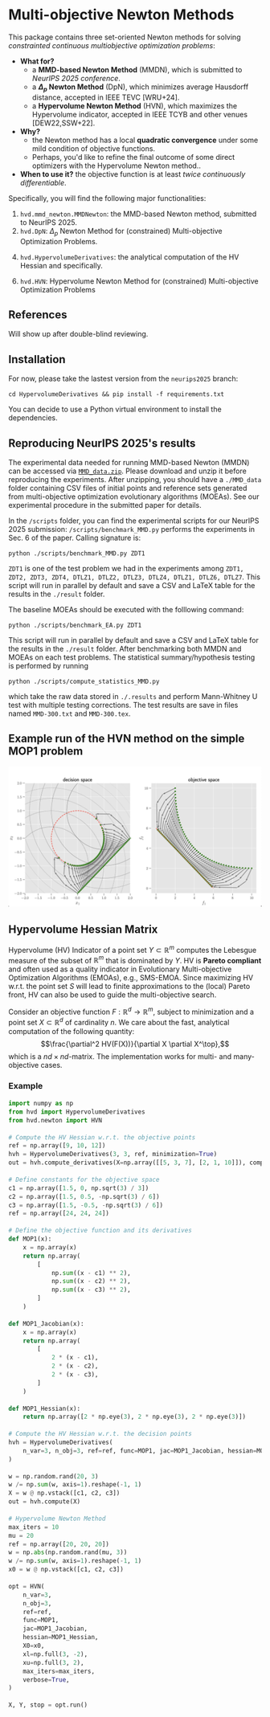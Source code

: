 # Multi-objective Newton Methods

This package contains three set-oriented Newton methods for solving _constrainted continuous multiobjective optimization problems_:

* **What for?**
  * a **MMD-based Newton Method** (MMDN), which is submitted to _NeurIPS 2025 conference_.
  * a **$\Delta_p$ Newton Method** (DpN), which minimizes average Hausdorff distance, accepted in IEEE TEVC [WRU+24].
  * a **Hypervolume Newton Method** (HVN), which maximizes the Hypervolume indicator, accepted in IEEE TCYB and other venues [DEW22,SSW+22].
* **Why?**
  * the Newton method has a local **quadratic convergence** under some mild condition of objective functions.
  * Perhaps, you'd like to refine the final outcome of some direct optimizers with the Hypervolume Newton method..
* **When to use it?** the objective function is at least _twice continuously differentiable_.

Specifically, you will find the following major functionalities:

1. `hvd.mmd_newton.MMDNewton`: the MMD-based Newton method, submitted to NeurIPS 2025.
2. `hvd.DpN`: $\Delta_p$ Newton Method for (constrained) Multi-objective Optimization Problems.
<!-- 3. in [[WRU+24]](https://arxiv.org/pdf/2405.05721). -->
4. `hvd.HypervolumeDerivatives`: the analytical computation of the HV Hessian and specifically.
<!-- 5.  Alg. 2 described in [[DEW22]](https://arxiv.org/abs/2211.04171). -->
6. `hvd.HVN`: Hypervolume Newton Method for (constrained) Multi-objective Optimization Problems 
<!-- 7. in [[WED+22]](https://www.preprints.org/manuscript/202211.0103/v1). -->

## References

Will show up after double-blind reviewing.
<!-- 
* [[DEW22]](https://arxiv.org/abs/2211.04171) Deutz, A.; Emmerich, Michael T. M.; Wang, H. The Hypervolume Indicator Hessian Matrix: Analytical Expression, Computational Time Complexity, and Sparsity, _arXiv_, 2022.

* [[WRU+24]](https://arxiv.org/pdf/2405.05721) Wang, Hao, Angel E. Rodriguez-Fernandez, Lourdes Uribe, André Deutz, Oziel Cortés-Piña, and Oliver Schütze. "A Newton method for hausdorff approximations of the Pareto front within multi-objective evolutionary algorithms." IEEE Transactions on Evolutionary Computation (2024).

* [[SSW+22]](https://ieeexplore.ieee.org/document/8588401) Víctor Adrián Sosa-Hernández, Oliver Schütze, Hao Wang, André H. Deutz, Michael Emmerich. "The Set-Based Hypervolume Newton Method for Bi-Objective Optimization." IEEE Trans. Cybern. 50(5): 2186-2196 (2020) -->

## Installation

For now, please take the lastest version from the `neurips2025` branch:

```shell
cd HypervolumeDerivatives && pip install -f requirements.txt
```

You can decide to use a Python virtual environment to install the dependencies.

## Reproducing NeurIPS 2025's results

The experimental data needed for running MMD-based Newton (MMDN) can be accessed via [`MMD_data.zip`](https://drive.google.com/file/d/1OwDs89y1ccGbBSxG-4qpbLxtgE7e9x5U/view?usp=sharing). Please download and unzip it before reproducing the experiments. After unzipping, you should have a `./MMD_data` folder containing CSV files of initial points and reference sets generated from multi-objective optimization evolutionary algorithms (MOEAs). See our experimental procedure in the submitted paper for details.

In the `/scripts` folder, you can find the experimental scripts for our NeurIPS 2025 submission: `/scripts/benchmark_MMD.py` performs the experiments in Sec. 6 of the paper. Calling signature is:

```shell
python ./scripts/benchmark_MMD.py ZDT1
```

`ZDT1` is one of the test problem we had in the experiments among `ZDT1, ZDT2, ZDT3, ZDT4, DTLZ1, DTLZ2, DTLZ3, DTLZ4, DTLZ1, DTLZ6, DTLZ7`. This script will run in parallel by default and save a CSV and LaTeX table for the results in the `./result` folder.

The baseline MOEAs should be executed with the folllowing command:

```shell
python ./scripts/benchmark_EA.py ZDT1
```

This script will run in parallel by default and save a CSV and LaTeX table for the results in the `./result` folder. After benchmarking both MMDN and MOEAs on each test problems. The statistical summary/hypothesis testing is performed by running

```shell
python ./scripts/compute_statistics_MMD.py
```

which take the raw data stored in `./.results` and perform Mann-Whitney U test with multiple testing corrections. The test results are save in files named `MMD-300.txt` and `MMD-300.tex`.


## Example run of the HVN method on the simple MOP1 problem

![](assets/demo.png)

## Hypervolume Hessian Matrix

Hypervolume (HV) Indicator of a point set $Y\subset\mathbb{R}^m$ computes the Lebesgue measure of the subset of $\mathbb{R}^m$ that is dominated by $Y$. HV is **Pareto compliant** and often used as a quality indicator in Evolutionary Multi-objective Optimization Algorithms (EMOAs), e.g., SMS-EMOA. Since maximizing HV w.r.t. the point set $S$ will lead to finite approximations to the (local) Pareto front, HV can also be used to guide the multi-objective search.

Consider an objective function $F:\mathbb{R}^d \rightarrow \mathbb{R}^m$, subject to minimization and a point set $X\subset \mathbb{R}^d$ of cardinality $n$. We care about the fast, analytical computation of the following quantity:
$$\frac{\partial^2 HV(F(X))}{\partial X \partial X^\top},$$
which is a $nd \times nd$-matrix. The implementation works for multi- and many-objective cases.

### Example

```Python
import numpy as np
from hvd import HypervolumeDerivatives
from hvd.newton import HVN

# Compute the HV Hessian w.r.t. the objective points
ref = np.array([9, 10, 12])
hvh = HypervolumeDerivatives(3, 3, ref, minimization=True)
out = hvh.compute_derivatives(X=np.array([[5, 3, 7], [2, 1, 10]]), compute_hessian=True)

# Define constants for the objective space
c1 = np.array([1.5, 0, np.sqrt(3) / 3])
c2 = np.array([1.5, 0.5, -np.sqrt(3) / 6])
c3 = np.array([1.5, -0.5, -np.sqrt(3) / 6])
ref = np.array([24, 24, 24])

# Define the objective function and its derivatives
def MOP1(x):
    x = np.array(x)
    return np.array(
        [
            np.sum((x - c1) ** 2),
            np.sum((x - c2) ** 2),
            np.sum((x - c3) ** 2),
        ]
    )

def MOP1_Jacobian(x):
    x = np.array(x)
    return np.array(
        [
            2 * (x - c1),
            2 * (x - c2),
            2 * (x - c3),
        ]
    )

def MOP1_Hessian(x):
    return np.array([2 * np.eye(3), 2 * np.eye(3), 2 * np.eye(3)])

# Compute the HV Hessian w.r.t. the decision points
hvh = HypervolumeDerivatives(
    n_var=3, n_obj=3, ref=ref, func=MOP1, jac=MOP1_Jacobian, hessian=MOP1_Hessian
)

w = np.random.rand(20, 3)
w /= np.sum(w, axis=1).reshape(-1, 1)
X = w @ np.vstack([c1, c2, c3])
out = hvh.compute(X)

# Hypervolume Newton Method
max_iters = 10
mu = 20
ref = np.array([20, 20, 20])
w = np.abs(np.random.rand(mu, 3))
w /= np.sum(w, axis=1).reshape(-1, 1)
x0 = w @ np.vstack([c1, c2, c3])

opt = HVN(
    n_var=3,
    n_obj=3,
    ref=ref,
    func=MOP1,
    jac=MOP1_Jacobian,
    hessian=MOP1_Hessian,
    X0=x0,
    xl=np.full(3, -2),
    xu=np.full(3, 2),
    max_iters=max_iters,
    verbose=True,
)

X, Y, stop = opt.run()
```

<!-- ## Brief Explanation of the Analytical Computation

The **hypervolume indicator** (HV) of a set of points is the m-dimensional Lebesgue measure of the space that is jointly dominated by a set of objective function vectors in $\mathbb{R}^m$ and bound from above by a reference point. HV is widely investigated in solving _multi-objective optimization problems_ (MOPs), where it is often used as a performance indicator for assessing the quality of _Evolutionay Multi-objective Optimization Algorithms_ (EMOAs), or employed to solve MOPs directly, e.g., [Hypervolume Indicator Gradient Algorithm](https://scholar.google.com/citations?view_op=view_citation&hl=en&user=Pz9c6XwAAAAJ&citation_for_view=Pz9c6XwAAAAJ:5nxA0vEk-isC) and [Hypervolume Indicator Netwon Method](https://scholar.google.com/citations?view_op=view_citation&hl=en&user=Pz9c6XwAAAAJ&citation_for_view=Pz9c6XwAAAAJ:QIV2ME_5wuYC).

We show an example of 3D hypervolume indicator and the geometrical meaning of its partial derivatives as follows.

![](assets/HV3D.png)

In this chart, we have three objective function to minimize, where we depicts three objective points, $y^{(i1)}, y^{(i2)}, y^{(i3)}$. The hypervolume (HV)indicator value, in this case, is the volume of the 3D ortho-convex polygon (in blue) - the subset dominated by $y^{(i1)}, y^{(i2)}, y^{(i3)}$. The first-order partial derivative of HV, for instance, $\partial HV/\partial y_3^{(i3)}$ is the yellow-colored 2D facet. The second-order partial derivative of HV, e.g., $\partial^2 HV/\partial y_3^{(i3)} \partial y_2^{(i2)}$ is an edge of the polygon.

## Symbolic computation of the Hessian in Mathematica

Also, we include, in folder `mathematica/`, several cases of the hypervolume indicator Hessian computed symoblically using `Mathematica`. -->